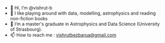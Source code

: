 - 👋 Hi, I’m @vishrut-b
- 👀 I like playing around with data, modelling, astrophysics and reading non-fiction books
- 🌱 I’m a master's graduate in Astrophysics and Data Science (University of Strasbourg). 
- 📫 How to reach me : vishrutbezbarua@gmail.com

<!---
vishrut-b/vishrut-b is a ✨ special ✨ repository because its `README.md` (this file) appears on your GitHub profile.
You can click the Preview link to take a look at your changes.
--->
